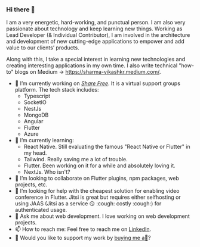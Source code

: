 ### Hi there 👋

I am a very energetic, hard-working, and punctual person. I am also very passionate about technology and keep learning new things. Working as Lead Developer (& Individual Contributor), I am involved in the architecture and development of new cutting-edge applications to empower and add value to our clients’ products.

Along with this, I take a special interest in learning new technologies and creating interesting applications in my own time.
I also write technical "how-to" blogs on Medium -> https://sharma-vikashkr.medium.com/.

- 🔭 I’m currently working on [_Share Free_](https://sharefree.co.in/). It is a virtual support groups platform. The tech stack includes:
    - Typescript
    - SocketIO
    - NestJs
    - MongoDB
    - Angular
    - Flutter
    - Azure
- 🌱 I’m currently learning:
    - React Native. Still evaluating the famous "React Native or Flutter" in my head.
    - Tailwind. Really saving me a lot of trouble.
    - Flutter. Been working on it for a while and absolutely loving it.
    - NextJs. Who isn't?
- 👯 I’m looking to collaborate on Flutter plugins, npm packages, web projects, etc.
- 🤔 I’m looking for help with the cheapest solution for enabling video conference in Flutter. Jitsi is great but requires either selfhosting or using JAAS (Jitsi as a service 😏 :cough: costly :cough:) for authenticated usage.
- 💬 Ask me about web development. I love working on web development projects.
- 📫 How to reach me: Feel free to reach me on [LinkedIn](https://www.linkedin.com/in/sharma-vikashkr/).
- 🙏 Would you like to support my work by [buying me a🍕](https://www.buymeacoffee.com/sharefree.co.in)? 
